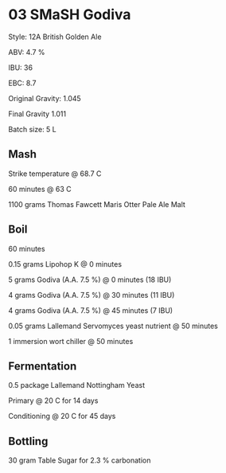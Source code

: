 # 03 SMaSH Godiva

Style: 12A British Golden Ale

ABV: 4.7 %

IBU: 36

EBC: 8.7

Original Gravity: 1.045

Final Gravity 1.011

Batch size: 5 L

## Mash

Strike temperature @ 68.7 C

60 minutes @ 63 C

1100 grams Thomas Fawcett Maris Otter Pale Ale Malt

## Boil

60 minutes

0.15 grams Lipohop K @ 0 minutes

5 grams Godiva (A.A. 7.5 %) @ 0 minutes (18 IBU)

4 grams Godiva (A.A. 7.5 %) @ 30 minutes (11 IBU)

4 grams Godiva (A.A. 7.5 %) @ 45 minutes (7 IBU)

0.05 grams Lallemand Servomyces yeast nutrient @ 50 minutes

1 immersion wort chiller @ 50 minutes

## Fermentation

0.5 package Lallemand Nottingham Yeast

Primary @ 20 C for 14 days

Conditioning @ 20 C for 45 days

## Bottling

30 gram Table Sugar for 2.3 % carbonation
